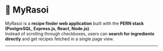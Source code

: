 # 🍲 MyRasoi  

MyRasoi is a **recipe finder web application** built with the **PERN stack (PostgreSQL, Express.js, React, Node.js)**.  
Instead of scrolling through checkboxes, users can **search for ingredients directly** and get recipes fetched in a single page view.  

---

